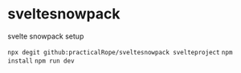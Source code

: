 # sveltesnowpack
svelte snowpack setup

`npx degit github:practicalRope/sveltesnowpack svelteproject`
`npm install`
`npm run dev`
